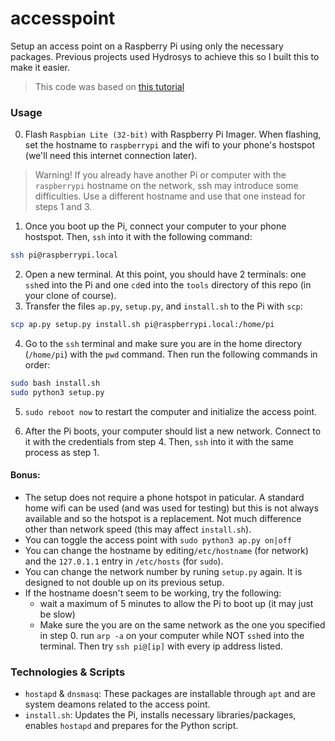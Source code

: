 # accesspoint

[this tutorial]: https://www.raspberrypi.com/documentation/computers/configuration.html#before-you-begin

Setup an access point on a Raspberry Pi using only the necessary packages. Previous projects used Hydrosys to achieve this so I built this to make it easier.

> This code was based on [this tutorial]

### Usage
0. Flash `Raspbian Lite (32-bit)` with Raspberry Pi Imager. When flashing, set the hostname to `raspberrypi` and the wifi to your phone's hostspot (we'll need this internet connection later). 
> Warning! If you already have another Pi or computer with the `raspberrypi` hostname on the network, ssh may introduce some difficulties. Use a different hostname and use that one instead for steps 1 and 3.
1. Once you boot up the Pi, connect your computer to your phone hostspot. Then, `ssh` into it with the following command:
```bash
ssh pi@raspberrypi.local
```
2. Open a new terminal. At this point, you should have 2 terminals: one `ssh`ed into the Pi and one `cd`ed into the `tools` directory of this repo (in your clone of course).
3. Transfer the files `ap.py`, `setup.py`, and `install.sh` to the Pi with `scp`:
```bash
scp ap.py setup.py install.sh pi@raspberrypi.local:/home/pi
```
4. Go to the `ssh` terminal and make sure you are in the home directory (`/home/pi`) with the `pwd` command. Then run the following commands in order:
```bash
sudo bash install.sh
sudo python3 setup.py
```

5. `sudo reboot now` to restart the computer and initialize the access point.

6. After the Pi boots, your computer should list a new network. Connect to it with the credentials from step 4. Then, `ssh` into it with the same process as step 1.

#### Bonus:
- The setup does not require a phone hotspot in paticular. A standard home wifi can be used (and was used for testing) but this is not always available and so the hotspot is a replacement. Not much difference other than network speed (this may affect `install.sh`).
- You can toggle the access point with `sudo python3 ap.py on|off`
- You can change the hostname by editing`/etc/hostname` (for network) and the `127.0.1.1` entry in `/etc/hosts` (for `sudo`).
- You can change the network number by runing `setup.py` again. It is designed to not double up on its previous setup.
- If the hostname doesn't seem to be working, try the following:
    - wait a maximum of 5 minutes to allow the Pi to boot up (it may just be slow)
    - Make sure the you are on the same network as the one you specified in step 0. run `arp -a` on your computer while NOT `ssh`ed into the terminal. Then try `ssh pi@[ip]` with every ip address listed.

### Technologies & Scripts
- `hostapd` & `dnsmasq`: These packages are installable through `apt` and are system deamons related to the access point.
- `install.sh`: Updates the Pi, installs necessary libraries/packages, enables `hostapd` and prepares for the Python script.